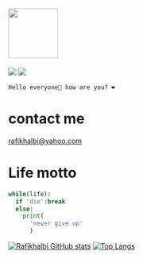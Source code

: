 # <img src="https://kosred.com/a/hiutkn.png" width="100px"></img>
<div>
 <img src="https://visitor-badge.laobi.icu/badge?page_id=Rafikhalbi" />
 <a href="https://github.com/Rafikhalbi"><img src="https://img.shields.io/github/followers/Rafikhalbi?label=followers&style=social"/></a>
</div>

<span>`Hello everyone👋 how are you? ❤️`</span>
# contact me
rafikhalbi@yahoo.com

# Life motto
```PYTHON
while(life):
  if 'die':break
  else:
    print(
      'never give up'
      )
```
[![Rafikhalbi GitHub stats](https://github-readme-stats.vercel.app/api?username=Rafikhalbi)](https://github.com/Rafikhalbi/github-readme-stats)
[![Top Langs](https://github-readme-stats.vercel.app/api/top-langs/?username=Rafikhalbi&layout=compact)](https://github.com/Rafikhalbi/github-readme-stats)
